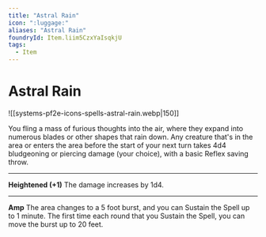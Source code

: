 ```yaml
---
title: "Astral Rain"
icon: ":luggage:"
aliases: "Astral Rain"
foundryId: Item.liim5CzxYaIsqkjU
tags:
  - Item
---
```


# Astral Rain
![[systems-pf2e-icons-spells-astral-rain.webp|150]]

You fling a mass of furious thoughts into the air, where they expand into numerous blades or other shapes that rain down. Any creature that's in the area or enters the area before the start of your next turn takes 4d4 bludgeoning or piercing damage (your choice), with a basic Reflex saving throw.

* * *

**Heightened (+1)** The damage increases by 1d4.

* * *

**Amp** The area changes to a 5 foot burst, and you can Sustain the Spell up to 1 minute. The first time each round that you Sustain the Spell, you can move the burst up to 20 feet.
